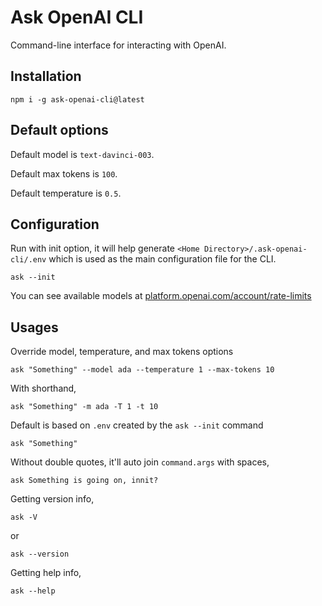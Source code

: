 # Ask OpenAI CLI

Command-line interface for interacting with OpenAI.

## Installation

```
npm i -g ask-openai-cli@latest
```

## Default options

Default model is `text-davinci-003`.

Default max tokens is `100`.

Default temperature is `0.5`.

## Configuration

Run with init option, it will help generate `<Home Directory>/.ask-openai-cli/.env` which is used as the main configuration file for the CLI.

```
ask --init
```

You can see available models at [platform.openai.com/account/rate-limits](https://platform.openai.com/account/rate-limits)

## Usages

Override model, temperature, and max tokens options

```
ask "Something" --model ada --temperature 1 --max-tokens 10
```

With shorthand,

```
ask "Something" -m ada -T 1 -t 10
```

Default is based on `.env` created by the `ask --init` command

```
ask "Something"
```

Without double quotes, it'll auto join `command.args` with spaces,

```
ask Something is going on, innit?
```

Getting version info,

```
ask -V
```

or

```
ask --version
```

Getting help info,

```
ask --help
```
